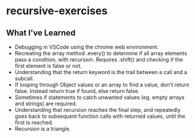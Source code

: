 # recursive-exercises

## What I've Learned

- Debugging in VSCode using the chrome web environment.
- Recreating the array method .every() to determine if all array elements pass a condition, with recursion. Requires .shift() and checking if the first element is false or not.
- Understanding that the return keyword is the trail between a call and a subcall.
- If looping through Object values or an array to find a value, don't return false. Instead return true if found, else return false.
- Sometimes if statements to catch unwanted values (eg. empty arrays and strings) are required.
- Understanding that recursion reaches the final step, and repeatedly goes back to subsequent function calls with returned values, until the first is reached.
- Recursion is a triangle.